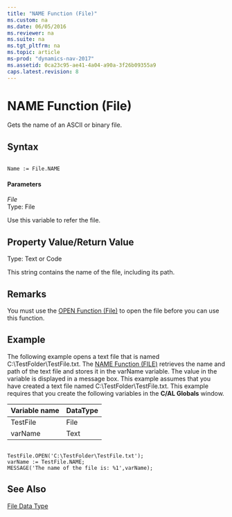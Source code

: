 ```yaml
---
title: "NAME Function (File)"
ms.custom: na
ms.date: 06/05/2016
ms.reviewer: na
ms.suite: na
ms.tgt_pltfrm: na
ms.topic: article
ms-prod: "dynamics-nav-2017"
ms.assetid: 0ca23c95-ae41-4a04-a90a-3f26b09355a9
caps.latest.revision: 8
---
```

# NAME Function (File)
Gets the name of an ASCII or binary file.  
  
## Syntax  
  
```  
  
Name := File.NAME  
```  
  
#### Parameters  
 *File*  
 Type: File  
  
 Use this variable to refer the file.  
  
## Property Value\/Return Value  
 Type: Text or Code  
  
 This string contains the name of the file, including its path.  
  
## Remarks  
 You must use the [OPEN Function \(File\)](OPEN-Function--File-.md) to open the file before you can use this function.  
  
## Example  
 The following example opens a text file that is named C:\\TestFolder\\TestFile.txt. The [NAME Function \(FILE\)](NAME-Function--File-.md) retrieves the name and path of the text file and stores it in the varName variable. The value in the variable is displayed in a message box. This example assumes that you have created a text file named C:\\TestFolder\\TestFile.txt. This example requires that you create the following variables in the **C\/AL Globals** window.  
  
|Variable name|DataType|  
|-------------------|--------------|  
|TestFile|File|  
|varName|Text|  
  
```  
  
TestFile.OPEN('C:\TestFolder\TestFile.txt');  
varName := TestFile.NAME;  
MESSAGE('The name of the file is: %1',varName);  
```  
  
## See Also  
 [File Data Type](File-Data-Type.md)